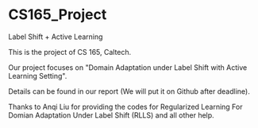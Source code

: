# CS165_Project
Label Shift + Active Learning

This is the project of CS 165, Caltech.

Our project focuses on "Domain Adaptation under Label Shift with Active Learning Setting".

Details can be found in our report (We will put it on Github after deadline).

Thanks to Anqi Liu for providing the codes for Regularized Learning For Domian Adaptation Under Label Shift (RLLS) and all other help.
